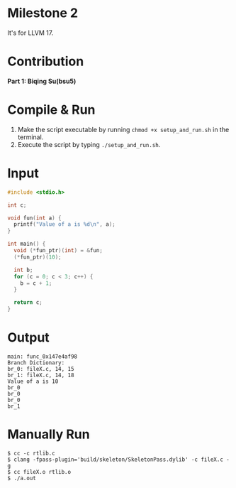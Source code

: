# Milestone 2

It's for LLVM 17.

# Contribution
**Part 1: Biqing Su(bsu5)**

# Compile & Run
1. Make the script executable by running `chmod +x setup_and_run.sh` in the terminal.
2. Execute the script by typing `./setup_and_run.sh`.

# Input
```c
#include <stdio.h>

int c;

void fun(int a) {
  printf("Value of a is %d\n", a);
}

int main() {
  void (*fun_ptr)(int) = &fun;
  (*fun_ptr)(10);

  int b;
  for (c = 0; c < 3; c++) {
    b = c + 1;
  }

  return c;
}
```

# Output
```
main: func_0x147e4af98
Branch Dictionary:
br_0: fileX.c, 14, 15
br_1: fileX.c, 14, 18
Value of a is 10
br_0
br_0
br_0
br_1
```

# Manually Run
```
$ cc -c rtlib.c
$ clang -fpass-plugin='build/skeleton/SkeletonPass.dylib' -c fileX.c -g
$ cc fileX.o rtlib.o
$ ./a.out
```
